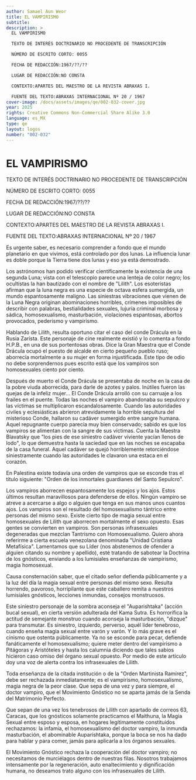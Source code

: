 ```yaml
---
author: Samael Aun Weor
title: EL VAMPIRISMO
subtitle:
description: >
  EL VAMPIRISMO

  TEXTO DE INTERÉS DOCTRINARIO NO PROCEDENTE DE TRANSCRIPCIÓN

  NÚMERO DE ESCRITO CORTO: 0055

  FECHA DE REDACCIÓN:1967/??/??

  LUGAR DE REDACCIÓN:NO CONSTA

  CONTEXTO:APARTES DEL MAESTRO DE LA REVISTA ABRAXAS I.

  FUENTE DEL TEXTO:ABRAXAS INTERNACIONAL Nº 20 / 1967
cover-image: /docs/assets/images/qe/002-032-cover.jpg
year: 2025
rights: Creative Commons Non-Commercial Share Alike 3.0
language: es_MX
type: qe
layout: logos
number: "002-032"
---
```

# EL VAMPIRISMO

TEXTO DE INTERÉS DOCTRINARIO NO PROCEDENTE DE TRANSCRIPCIÓN

NÚMERO DE ESCRITO CORTO: 0055

FECHA DE REDACCIÓN:1967/??/??

LUGAR DE REDACCIÓN:NO CONSTA

CONTEXTO:APARTES DEL MAESTRO DE LA REVISTA ABRAXAS I.

FUENTE DEL TEXTO:ABRAXAS INTERNACIONAL Nº 20 / 1967

Es urgente saber, es necesario comprender a fondo que el mundo planetario en que vivimos, está controlado por dos lunas. La influencia lunar es doble porque la Tierra tiene dos lunas y eso ya está demostrado.

Los astrónomos han podido verificar científicamente la existencia de una segunda Luna; vista con el telescopio parece una lenteja de color negro; los ocultistas la han bautizado con el nombre de "Lilith". Los esoteristas afirman que la luna negra es una especie de octava esfera sumergida, un mundo espantosamente maligno. Las siniestras vibraciones que vienen de la Luna Negra originan abominaciones horribles, crímenes imposibles de describir con palabras, bestialidades sexuales, lujuria criminal morbosa y sádica, homosexualismo, masturbación, violaciones espantosas, abortos provocados, pederismo y vampirismo.

Hablando de Lilith, resulta oportuno citar el caso del conde Drácula en la Rusia Zarista. Este personaje de cine realmente existió y lo comenta a fondo H.P.B., en una de sus portentosas obras. Dice la Gran Maestra que el Conde Drácula ocupó el puesto de alcalde en cierto pequeño pueblo ruso; aborrecía mortalmente a su mujer en forma injustificada. Este tipo de odio no debe sorprendernos pues escrito está que los vampiros son homosexuales ciento por ciento.

Después de muerto el Conde Drácula se presentaba de noche en la casa de la pobre viuda aborrecida, para darle de azotes y palos. Inútiles fueron las quejas de la infeliz mujer... El Conde Drácula arrolló con su carruaje a los frailes en el puente. Todas las noches el vampiro abandonaba su sepulcro y las víctimas se multiplicaron escandalosamente. Cuando las autoridades civiles y eclesiásticas abrieron atrevidamente la horrible sepultura del misterioso Conde, hallaron su cadáver sumergido entre sangre humana. Aquel repugnante cuerpo parecía muy bien conservado; sabido es que los vampiros se alimentan con la sangre de sus víctimas. Cuenta la Maestra Blavatsky que "los pies de ese siniestro cadáver viviente yacían llenos de lodo", lo que demuestra hasta la saciedad que en las noches se escapaba de la casa funeral. Aquel cadáver se quejó horriblemente retorciéndose siniestramente cuando las autoridades le clavaron una estaca en el corazón.

En Palestina existe todavía una orden de vampiros que se esconde tras el título siguiente: "Orden de los inmortales guardianes del Santo Sepulcro".

Los vampiros aborrecen espantosamente los espejos y los ajos. Estos últimos resultan maravillosos para defenderse de ellos. Ningún vampiro se atreve a acercarse a algo o alguien que tenga en sus manos unos cuantos ajos. Los vampiros son el resultado del homosexualismo tántrico entre personas del mismo sexo. Existe cierto tipo de magia sexual entre homosexuales de Lilith que aborrecen mortalmente el sexo opuesto. Esas gentes se convierten en vampiros. Son personas infrasexuales degeneradas que mezclan Tantrismo con Homosexualismo. Quiero ahora referirme a cierta escuela venezolana denominada "Unidad Cristiana Metafísica". Lamentamos que su Líder (nos abstenemos de ofender a alguien citando su nombre y apellido), esté tratando de sabotear la Doctrina de los gnósticos, enviando a los lumisiales enseñanzas de vampirismo, magia homosexual.

Causa consternación saber, que el citado señor defienda públicamente y a la luz del día la magia sexual entre personas del mismo sexo. Resulta horrendo, pavoroso, horripilante que este caballero remita a nuestros lumisiales gnósticos, lecciones inmundas, consejos monstruosos.

Este siniestro personaje de la sombra aconseja el "Auparishtaka" (acción bucal sexual), en cierta versión adulterada del Kama Sutra. Es horrorífica la actitud de semejante monstruo cuando aconseja la masturbación, "dizque" para transmutar. Es siniestro, izquierdo, perverso, aquél líder tenebroso, cuando enseña magia sexual entre varón y varón. Y lo más grave es el cinismo que ostenta públicamente. Ya no se esconde para pecar, defiende fanáticamente el homosexualismo; quiere meter dentro del vampirismo a Pitágoras y Aristóteles y hasta los calumnia diciendo que tales sabios hicieron caso omiso del órgano sexual opuesto. Por medio de este artículo doy una voz de alerta contra los infrasexuales de Lilith.

Toda enseñanza de la citada institución o de la "Orden Martinista Ramírez", debe ser rechazada inmediatamente; es el vampirismo, homosexualismo, magia negra de la peor clase. Que sepa de una vez y para siempre, el doctor vampiro, que el Movimiento Gnóstico no se aparta jamás de la Senda del Matrimonio Perfecto.

Que sepan de una vez los tenebrosos de Lilith con apartado de correos 63, Caracas, que los gnósticos solamente practicamos el Maithuna, la Magia Sexual entre esposo y esposa, en hogares legítimamente constituidos rechazamos: la infamia, el homosexualismo del doctor vampiro, la inmunda masturbación, el abominable Auparishtaka, porque la boca se nos ha dado para hablar y para comer, jamás para aplicarla a los órganos sexuales.

El Movimiento Gnóstico rechaza la cooperación del doctor vampiro; no necesitamos de murciélagos dentro de nuestras filas. Nosotros trabajamos intensamente por la regeneración, auto enaltecimiento y dignificación humana, no deseamos trato alguno con los infrasexuales de Lilith.


